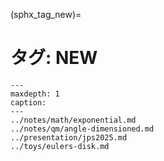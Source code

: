 (sphx_tag_new)=
# タグ: NEW

```{toctree}
---
maxdepth: 1
caption: 
---
../notes/math/exponential.md
../notes/qm/angle-dimensioned.md
../presentation/jps2025.md
../toys/eulers-disk.md
```
